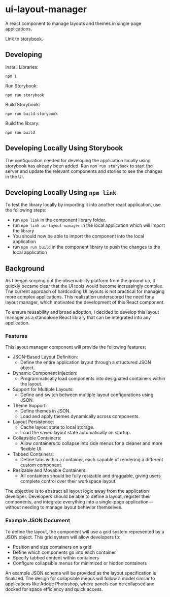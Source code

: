 # ui-layout-manager
A react component to manage layouts and themes in single page applications.

Link to [storybook](https://vishalpalaniappan.github.io/ui-layout-manager/).

## Developing
Install Libraries:
```
npm i
```

Run Storybook:
```
npm run storybook
```

Build Storybook:
```
npm run build-storybook
```

Build the library:
```
npm run build
```

## Developing Locally Using Storybook

The configuration needed for developing the application locally using storybook has already been added. Run `npm run storybook` to start the server and update the relevant components and stories to see the changes in the UI.

## Developing Locally Using `npm link`
To test the library locally by importing it into another react application, use the following steps:

- run `npm link` in the component library folder. 
- run `npm link ui-layout-manager` in the local application which will import the library 
- You should now be able to import the component into the local application
- run `npm run build` in the component library to push the changes to the local application
  
## Background

As I began scoping out the observability platform from the ground up, it quickly became clear that the UI tools would become increasingly complex. The current approach of hardcoding UI layouts is not practical for managing more complex applications. This realization underscored the need for a layout manager, which motivated the development of this React component.

To ensure reusability and broad adoption, I decided to develop this layout manager as a standalone React library that can be integrated into any application.

### Features
This layout manager component will provide the following features:

- JSON-Based Layout Definition: 
  - Define the entire application layout through a structured JSON object.
- Dynamic Component Injection: 
  - Programmatically load components into designated containers within the layout.
- Support for Multiple Layouts: 
  - Define and switch between multiple layout configurations using JSON.
- Theme Support:
  - Define themes in JSON.
  - Load and apply themes dynamically across components.
- Layout Persistence:
  - Cache layout state to local storage.
  - Load the saved layout state automatically on startup.
- Collapsible Containers: 
  - Allow containers to collapse into side menus for a cleaner and more flexible UI.
- Tabbed Containers:
  - Define tabs within a container, each capable of rendering a different custom component.
- Resizable and Movable Containers:
  - All containers should be fully resizable and draggable, giving users complete control over their workspace layout.
  
The objective is to abstract all layout logic away from the application developer. Developers should be able to define a layout, register their components, and integrate everything into a single-page application—without needing to manage layout behavior themselves.

### Example JSON Document

To define the layout, the component will use a grid system represented by a JSON object. This grid system will allow developers to:
- Position and size containers on a grid
- Define which components go into each container
- Specify tabbed content within containers
- Configure collapsible menus for minimized or hidden containers

An example JSON schema will be provided as the layout specification is finalized. The design for collapsible menus will follow a model similar to applications like Adobe Photoshop, where panels can be collapsed and docked for space efficiency and quick access.



